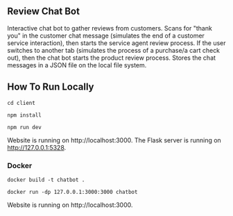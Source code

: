 ## Review Chat Bot
Interactive chat bot to gather reviews from customers. Scans for "thank you" in the customer chat message (simulates the end of a customer service interaction), then starts the service agent review process. If the user switches to another tab (simulates the process of a purchase/a cart check out), then the chat bot starts the product review process. Stores the chat messages in a JSON file on the local file system.

## How To Run Locally
```
cd client
```
```
npm install
```
```
npm run dev
```

Website is running on http://localhost:3000.
The Flask server is running on http://127.0.0.1:5328.

### Docker
```
docker build -t chatbot .
```
```
docker run -dp 127.0.0.1:3000:3000 chatbot
```

Website is running on http://localhost:3000.
